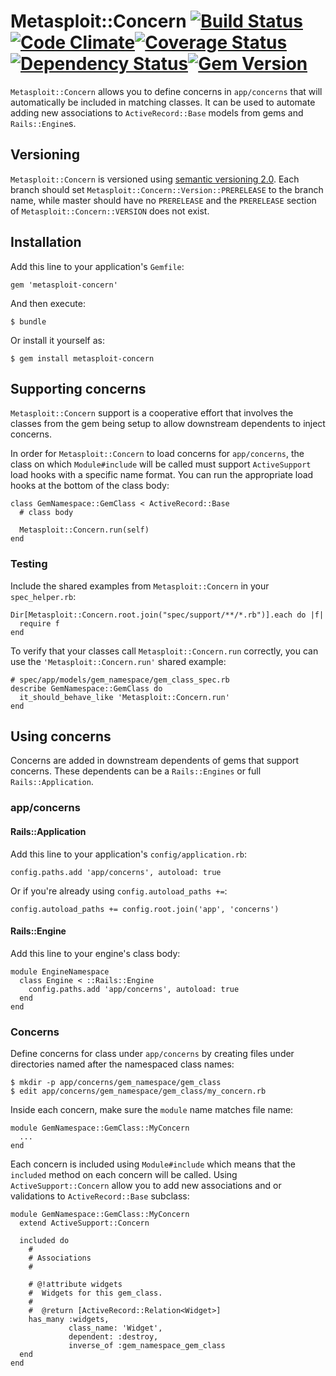 # Metasploit::Concern [![Build Status](https://travis-ci.org/rapid7/metasploit-concern.png)](https://travis-ci.org/rapid7/metasploit-concern)[![Code Climate](https://codeclimate.com/github/rapid7/metasploit-concern.png)](https://codeclimate.com/github/rapid7/metasploit-concern)[![Coverage Status](https://coveralls.io/repos/rapid7/metasploit-concern/badge.png)](https://coveralls.io/r/rapid7/metasploit-concern)[![Dependency Status](https://gemnasium.com/rapid7/metasploit-concern.png)](https://gemnasium.com/rapid7/metasploit-concern)[![Gem Version](https://badge.fury.io/rb/metasploit-concern.png)](http://badge.fury.io/rb/metasploit-concern)

`Metasploit::Concern` allows you to define concerns in `app/concerns` that will automatically be included in matching
classes.  It can be used to automate adding new associations to `ActiveRecord::Base` models from gems and
`Rails::Engine`s.

## Versioning

`Metasploit::Concern` is versioned using [semantic versioning 2.0](http://semver.org/spec/v2.0.0.html).  Each branch
should set `Metasploit::Concern::Version::PRERELEASE` to the branch name, while master should have no `PRERELEASE`
and the `PRERELEASE` section of `Metasploit::Concern::VERSION` does not exist.

## Installation

Add this line to your application's `Gemfile`:

    gem 'metasploit-concern'

And then execute:

    $ bundle

Or install it yourself as:

    $ gem install metasploit-concern

## Supporting concerns

`Metasploit::Concern` support is a cooperative effort that involves the classes from the gem being setup
to allow downstream dependents to inject concerns.

In order for `Metasploit::Concern` to load concerns for `app/concerns`, the class on which `Module#include` will be
called must support `ActiveSupport` load hooks with a specific name format.  You can run the appropriate load hooks
at the bottom of the class body:

    class GemNamespace::GemClass < ActiveRecord::Base
      # class body

      Metasploit::Concern.run(self)
    end

### Testing

Include the shared examples from `Metasploit::Concern` in your `spec_helper.rb`:


    Dir[Metasploit::Concern.root.join("spec/support/**/*.rb")].each do |f|
      require f
    end


To verify that your classes call `Metasploit::Concern.run` correctly, you can use the `'Metasploit::Concern.run'` shared
example:

    # spec/app/models/gem_namespace/gem_class_spec.rb
    describe GemNamespace::GemClass do
      it_should_behave_like 'Metasploit::Concern.run'
    end

## Using concerns

Concerns are added in downstream dependents of gems that support concerns.  These dependents can be a `Rails::Engines`
or full `Rails::Application`.

### app/concerns

#### Rails::Application

Add this line to your application's `config/application.rb`:

    config.paths.add 'app/concerns', autoload: true

Or if you're already using `config.autoload_paths +=`:

    config.autoload_paths += config.root.join('app', 'concerns')

#### Rails::Engine

Add this line to your engine's class body:

    module EngineNamespace
      class Engine < ::Rails::Engine
        config.paths.add 'app/concerns', autoload: true
      end
    end

### Concerns

Define concerns for class under `app/concerns` by creating files under directories named after the namespaced class
names:

    $ mkdir -p app/concerns/gem_namespace/gem_class
    $ edit app/concerns/gem_namespace/gem_class/my_concern.rb

Inside each concern, make sure the `module` name matches file name:

    module GemNamespace::GemClass::MyConcern
      ...
    end

Each concern is included using `Module#include` which means that the `included` method on each concern will be called.
Using `ActiveSupport::Concern` allow you to add new associations and or validations to `ActiveRecord::Base` subclass:

    module GemNamespace::GemClass::MyConcern
      extend ActiveSupport::Concern

      included do
        #
        # Associations
        #

        # @!attribute widgets
        #  Widgets for this gem_class.
        #
        #  @return [ActiveRecord::Relation<Widget>]
        has_many :widgets,
                 class_name: 'Widget',
                 dependent: :destroy,
                 inverse_of :gem_namespace_gem_class
      end
    end